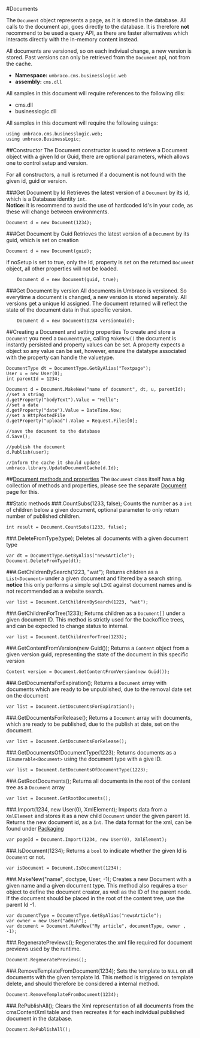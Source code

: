 #Documents

The `Document` object represents a page, as it is stored in the database. All calls to the document api, goes directly to the database. It is therefore **not** recommend to be used a query API, as there are faster alternatives which interacts directly with the in-memory content instead.

All documents are versioned, so on each indiviual change, a new version is stored. Past versions can only be retrieved from the `Document` api, not from the cache. 

 * **Namespace:** `umbraco.cms.businesslogic.web` 
 * **assembly:** `cms.dll`
 

All samples in this document will require references to the following dlls:

* cms.dll
* businesslogic.dll

All samples in this document will require the following usings:
	
	using umbraco.cms.businesslogic.web;
	using umbraco.BusinessLogic;

##Constructor
The Document constructor is used to retrieve a Document object with a given Id or Guid, there are optional parameters, which allows one to control setup and version.

For all constructors, a null is returned if a document is not found with the given id, guid or version.

###Get Document by Id
Retrieves the latest version of a `Document` by its id, which is a Database identity `int`.  
**Notice:** it is recommend to avoid the use of hardcoded Id's in your code, as these will change between environments.

	Document d = new Document(1234); 

###Get Document by Guid
Retrieves the latest version of a `Document` by its guid, which is set on creation 

	Document d = new Document(guid); 

if noSetup is set to true, only the Id, property is set on the returned `Document` object, all other properties will not be loaded.
	
		Document d = new Document(guid, true); 
	 
###Get Document by version
All documents in Umbraco is versioned. So everytime a document is changed, a new version is stored seperately. All versions get a unique Id assigned. The document returned will reflect the state of the document data in that specific version.

	
		Document d = new Document(1234 versionGuid);

##Creating a Document and setting properties
To create and store a `Document` you need a `DocumentType`, calling `MakeNew()` the document is instantly persisted and property values can be set. A property expects a object so any value can be set, however, ensure the datatype associated with the property can handle the valuetype.
	
	DocumentType dt = DocumentType.GetByAlias("Textpage");
	User u = new User(0);
	int parentId = 1234;
	
	Document d = Document.MakeNew("name of document", dt, u, parentId); 
	//set a string
	d.getProperty("bodyText").Value = "Hello";
	//set a date
	d.getProperty("date").Value = DateTime.Now;
	//set a HttpPostedFile 
	d.getProperty("upload").Value = Request.Files[0];
	
	//save the document to the database
	d.Save();
	
	//publish the document
	d.Publish(user);
	
	//Inform the cache it should update
	umbraco.library.UpdateDocumentCache(d.Id);
	
##[Document methods and properties](document.md) 
The `Document` class itself has a big collection of methods and properties, please see the separate [Document](document.md) page for this.


##Static methods
###.CountSubs(1233, false);
Counts the number as a `int` of children below a given document, optional parameter to only return number of published children.

	int result = Document.CountSubs(1233, false);

###.DeleteFromType(type);
Deletes all documents with a given document type

	var dt = DocumentType.GetByAlias("newsArticle");
	Document.DeleteFromType(dt);

###.GetChildrenBySearch(1223, "wat");
Returns children as a `List<Document>` under a given document and filtered by a search string. **notice** this only performs a simple sql `LIKE` against document names and is not recommended as a website search. 

	var list = Document.GetChildrenBySearch(1223, "wat"); 

###.GetChildrenForTree(1233);
Returns children as a `Document[]` under a given document ID. This method is strictly used for the backoffice trees, and can be expected to change status to internal.

	var list = Document.GetChildrenForTree(1233);

###.GetContentFromVersion(new Guid());
Returns a `Content` object from a given version guid, representing the state of the document in this specific version

	Content version = Document.GetContentFromVersion(new Guid());		

###.GetDocumentsForExpiration();
Returns a `Document` array with documents which are ready to be unpublished, due to the removal date set on the document

	var list = Document.GetDocumentsForExpiration();	

###.GetDocumentsForRelease();
Returns a `Document` array with documents, which are ready to be published, due to the publish at date, set on the document.	

	var list = Document.GetDocumentsForRelease();

###.GetDocumentsOfDocumentType(1223);
Returns documents as a `IEnumerable<Document>` using the document type with a give ID. 
	
	var list = Document.GetDocumentsOfDocumentType(1223);

###.GetRootDocuments();
Returns all documents in the root of the content tree as a `Document` array

	var list = Document.GetRootDocuments();

###.Import(1234, new User(0), XmlElement);
Imports data from a `XmlElement` and stores it as a new child `Document`  under the given parent Id. Returns the new document id, as a `Int`. The data format for the xml, can be found under [Packaging](../Packaging/index.md)

	var pageId = Document.Import(1234, new User(0), XmlElement);


###.IsDocument(1234);
Returns a `bool` to indicate whether the given Id is `Document` or not.

	var isDocument = Document.IsDocument(1234);
	
###.MakeNew("name", doctype, User, -1);
Creates a new Document with a given name and a given document type. This method also requires a `User` object to define the document creator, as well as the ID of the parent node. If the document should be placed in the root of the content tree, use the parent Id -1.

	var documentType = DocumentType.GetByAlias("newsArticle");
	var owner = new User("admin");
	var document = Document.MakeNew("My article", documentType, owner , -1); 

###.RegeneratePreviews();
Regenerates the xml file required for document previews used by the runtime. 

	Document.RegeneratePreviews();

###.RemoveTemplateFromDocument(1234);
Sets the template to `NULL` on all documents with the given template Id. This method is triggered on template delete, and should therefore be considered a internal method.

	Document.RemoveTemplateFromDocument(1234); 

###.RePublishAll();
Clears the Xml representation of all documents from the cmsContentXml table and then recreates it for each individual published document in the database.

	Document.RePublishAll();        
